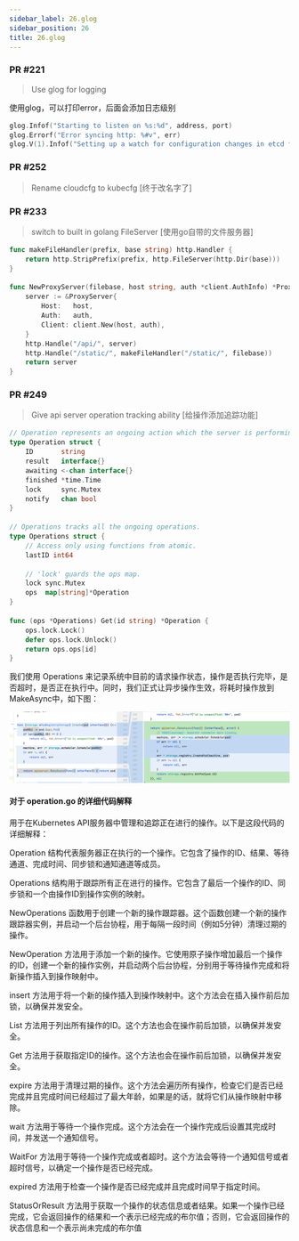 ```yaml
---
sidebar_label: 26.glog
sidebar_position: 26
title: 26.glog
---
```


### PR #221 
> Use glog for logging

使用glog，可以打印error，后面会添加日志级别

```go
glog.Infof("Starting to listen on %s:%d", address, port)
glog.Errorf("Error syncing http: %#v", err)
glog.V(1).Infof("Setting up a watch for configuration changes in etcd for %s", key)
```

### PR #252 
> Rename cloudcfg to kubecfg [终于改名字了]

### PR #233
> switch to built in golang FileServer [使用go自带的文件服务器]

```go
func makeFileHandler(prefix, base string) http.Handler {
	return http.StripPrefix(prefix, http.FileServer(http.Dir(base)))
}

func NewProxyServer(filebase, host string, auth *client.AuthInfo) *ProxyServer {
	server := &ProxyServer{
		Host:   host,
		Auth:   auth,
		Client: client.New(host, auth),
	}
	http.Handle("/api/", server)
	http.Handle("/static/", makeFileHandler("/static/", filebase))
	return server
}
```

### PR #249
> Give api server operation tracking ability [给操作添加追踪功能]

```go
// Operation represents an ongoing action which the server is performing.
type Operation struct {
	ID       string
	result   interface{}
	awaiting <-chan interface{}
	finished *time.Time
	lock     sync.Mutex
	notify   chan bool
}

// Operations tracks all the ongoing operations.
type Operations struct {
	// Access only using functions from atomic.
	lastID int64

	// 'lock' guards the ops map.
	lock sync.Mutex
	ops  map[string]*Operation
}

func (ops *Operations) Get(id string) *Operation {
	ops.lock.Lock()
	defer ops.lock.Unlock()
	return ops.ops[id]
}
```

我们使用 Operations 来记录系统中目前的请求操作状态，操作是否执行完毕，是否超时，是否正在执行中。同时，我们正式让异步操作生效，将耗时操作放到MakeAsync中，如下图：

![](https://raw.githubusercontent.com/mouuii/picture/master/%E6%88%AA%E5%B1%8F2023-05-12%20%E4%B8%8B%E5%8D%883.06.05.png)

#### 对于 operation.go 的详细代码解释

用于在Kubernetes API服务器中管理和追踪正在进行的操作。以下是这段代码的详细解释：

Operation 结构代表服务器正在执行的一个操作。它包含了操作的ID、结果、等待通道、完成时间、同步锁和通知通道等成员。

Operations 结构用于跟踪所有正在进行的操作。它包含了最后一个操作的ID、同步锁和一个由操作ID到操作实例的映射。

NewOperations 函数用于创建一个新的操作跟踪器。这个函数创建一个新的操作跟踪器实例，并启动一个后台协程，用于每隔一段时间（例如5分钟）清理过期的操作。

NewOperation 方法用于添加一个新的操作。它使用原子操作增加最后一个操作的ID，创建一个新的操作实例，并启动两个后台协程，分别用于等待操作完成和将新操作插入到操作映射中。

insert 方法用于将一个新的操作插入到操作映射中。这个方法会在插入操作前后加锁，以确保并发安全。

List 方法用于列出所有操作的ID。这个方法也会在操作前后加锁，以确保并发安全。

Get 方法用于获取指定ID的操作。这个方法也会在操作前后加锁，以确保并发安全。

expire 方法用于清理过期的操作。这个方法会遍历所有操作，检查它们是否已经完成并且完成时间已经超过了最大年龄，如果是的话，就将它们从操作映射中移除。

wait 方法用于等待一个操作完成。这个方法会在一个操作完成后设置其完成时间，并发送一个通知信号。

WaitFor 方法用于等待一个操作完成或者超时。这个方法会等待一个通知信号或者超时信号，以确定一个操作是否已经完成。

expired 方法用于检查一个操作是否已经完成并且完成时间早于指定时间。

StatusOrResult 方法用于获取一个操作的状态信息或者结果。如果一个操作已经完成，它会返回操作的结果和一个表示已经完成的布尔值；否则，它会返回操作的状态信息和一个表示尚未完成的布尔值
